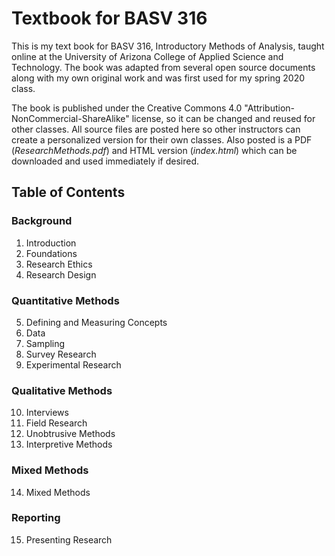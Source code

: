 # Textbook for BASV 316

This is my text book for BASV 316, Introductory Methods of Analysis, taught online at the University of Arizona College of Applied Science and Technology. The book was adapted from several open source documents along with my own original work and was first used for my spring 2020 class.

The book is published under the Creative Commons 4.0 "Attribution-NonCommercial-ShareAlike" license, so it can be changed and reused for other classes. All source files are posted here so other instructors can create a personalized version for their own classes. Also posted is a PDF (_ResearchMethods.pdf_) and HTML version (_index.html_) which can be downloaded and used immediately if desired.

## Table of Contents

### Background

1. Introduction
2. Foundations
3. Research Ethics
4. Research Design

### Quantitative Methods

5. Defining and Measuring Concepts
2. Data
3. Sampling
4. Survey Research
5. Experimental Research 

### Qualitative Methods

10. Interviews
2. Field Research
3. Unobtrusive Methods
4. Interpretive Methods

### Mixed Methods

14. Mixed Methods

### Reporting

15. Presenting Research
